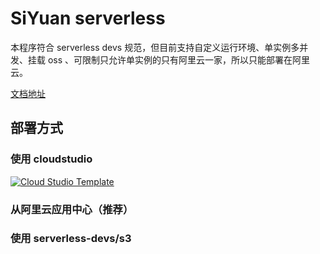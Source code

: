 # SiYuan serverless

本程序符合 serverless devs 规范，但目前支持自定义运行环境、单实例多并发、挂载 oss 、可限制只允许单实例的只有阿里云一家，所以只能部署在阿里云。

[文档地址](https://shenzilong.cn/%E6%83%B3%E6%B3%95/%E9%A1%B9%E7%9B%AE/SiYuan%20serverless)

## 部署方式


### 使用 cloudstudio
[![Cloud Studio Template](https://cs-res.codehub.cn/common/assets/icon-badge.svg)](https://cloudstudio.net/templates/52xjl3c78qo)

### 从阿里云应用中心（推荐）

### 使用 serverless-devs/s3
